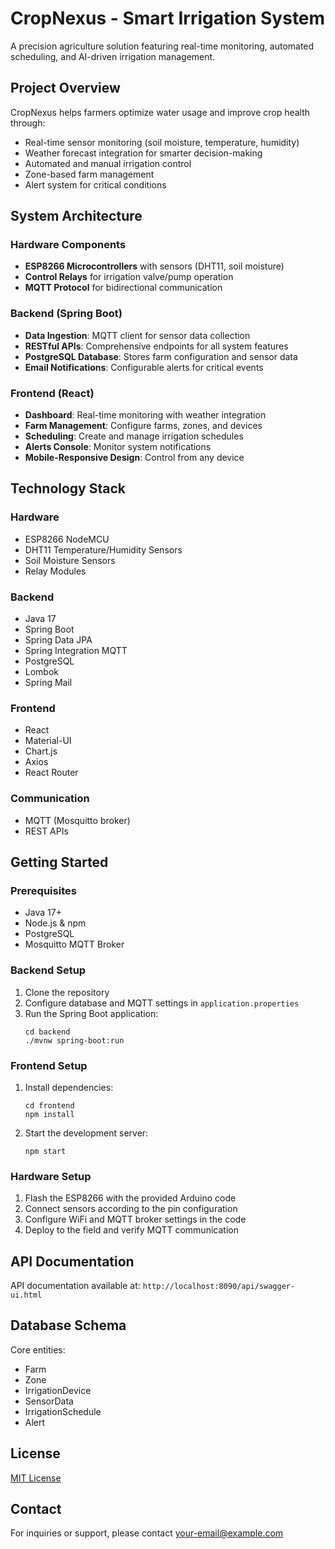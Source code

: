 # CropNexus - Smart Irrigation System

A precision agriculture solution featuring real-time monitoring, automated scheduling, and AI-driven irrigation management.

## Project Overview

CropNexus helps farmers optimize water usage and improve crop health through:

- Real-time sensor monitoring (soil moisture, temperature, humidity)
- Weather forecast integration for smarter decision-making
- Automated and manual irrigation control
- Zone-based farm management
- Alert system for critical conditions

## System Architecture

### Hardware Components
- **ESP8266 Microcontrollers** with sensors (DHT11, soil moisture)
- **Control Relays** for irrigation valve/pump operation
- **MQTT Protocol** for bidirectional communication

### Backend (Spring Boot)
- **Data Ingestion**: MQTT client for sensor data collection
- **RESTful APIs**: Comprehensive endpoints for all system features
- **PostgreSQL Database**: Stores farm configuration and sensor data
- **Email Notifications**: Configurable alerts for critical events

### Frontend (React)
- **Dashboard**: Real-time monitoring with weather integration
- **Farm Management**: Configure farms, zones, and devices
- **Scheduling**: Create and manage irrigation schedules
- **Alerts Console**: Monitor system notifications
- **Mobile-Responsive Design**: Control from any device

## Technology Stack

### Hardware
- ESP8266 NodeMCU
- DHT11 Temperature/Humidity Sensors
- Soil Moisture Sensors
- Relay Modules

### Backend
- Java 17
- Spring Boot
- Spring Data JPA
- Spring Integration MQTT
- PostgreSQL
- Lombok
- Spring Mail

### Frontend
- React
- Material-UI
- Chart.js
- Axios
- React Router

### Communication
- MQTT (Mosquitto broker)
- REST APIs

## Getting Started

### Prerequisites
- Java 17+
- Node.js & npm
- PostgreSQL
- Mosquitto MQTT Broker

### Backend Setup
1. Clone the repository
2. Configure database and MQTT settings in `application.properties`
3. Run the Spring Boot application:
   ```
   cd backend
   ./mvnw spring-boot:run
   ```

### Frontend Setup
1. Install dependencies:
   ```
   cd frontend
   npm install
   ```
2. Start the development server:
   ```
   npm start
   ```

### Hardware Setup
1. Flash the ESP8266 with the provided Arduino code
2. Connect sensors according to the pin configuration
3. Configure WiFi and MQTT broker settings in the code
4. Deploy to the field and verify MQTT communication

## API Documentation
API documentation available at: `http://localhost:8090/api/swagger-ui.html`

## Database Schema
Core entities:
- Farm
- Zone
- IrrigationDevice
- SensorData
- IrrigationSchedule
- Alert

## License
[MIT License](LICENSE)

## Contact

For inquiries or support, please contact [your-email@example.com](mailto:your-email@example.com)
